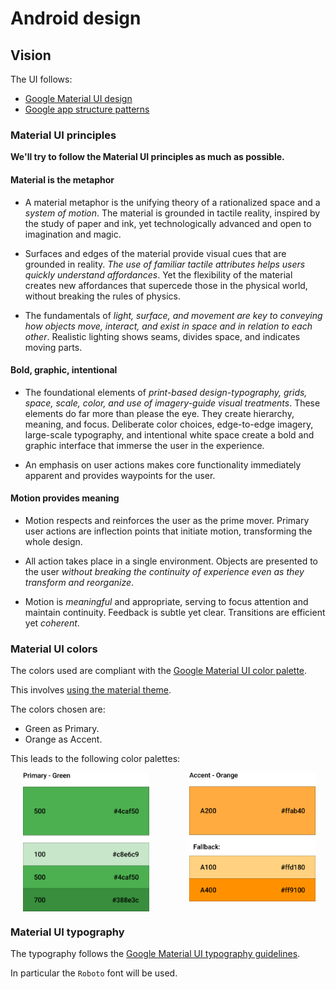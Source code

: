 # Android design

## Vision

The UI follows:

- [Google Material UI design](https://www.google.com/design/spec/material-design/introduction.html)
- [Google app structure patterns](https://www.google.com/design/spec/patterns/app-structure.html)


### Material UI principles

**We'll try to follow the Material UI principles as much as possible.**

#### Material is the metaphor

- A material metaphor is the unifying theory of a rationalized space and a
  *system of motion*. The material is grounded in tactile reality, inspired by
  the study of paper and ink, yet technologically advanced and open to
  imagination and magic.

- Surfaces and edges of the material provide visual cues that are grounded in
  reality. *The use of familiar tactile attributes helps users quickly understand
  affordances*. Yet the flexibility of the material creates new affordances that
  supercede those in the physical world,  without breaking the rules of physics.

- The fundamentals of *light, surface, and movement are key to conveying how
  objects move, interact, and exist in space and in relation to each other*.
  Realistic lighting shows seams, divides space, and indicates moving parts.

#### Bold, graphic, intentional

- The foundational elements of *print-based design-typography, grids, space,
  scale, color, and use of imagery-guide visual treatments*. These elements do
  far more than please the eye. They create hierarchy, meaning, and focus.
  Deliberate color choices, edge-to-edge imagery, large-scale typography, and
  intentional white space create a bold and graphic interface that immerse the
  user in the experience.

- An emphasis on user actions makes core functionality immediately apparent and
  provides waypoints for the user.

#### Motion provides meaning

- Motion respects and reinforces the user as the prime mover. Primary user
  actions are inflection points that initiate motion, transforming the whole
  design.

- All action takes place in a single environment. Objects are presented to the
  user *without breaking the continuity of experience even as they transform
  and reorganize*.

- Motion is *meaningful* and appropriate, serving to focus attention and
  maintain continuity. Feedback is subtle yet clear.
  Transitions are efficient yet *coherent*.


### Material UI colors

The colors used are compliant with the [Google Material UI color palette](http://www.google.it/design/spec/style/color.html#color-color-palette).

This involves [using the material theme](http://developer.android.com/training/material/theme.html#ColorPalette).

The colors chosen are:

- Green as Primary.
- Orange as Accent.

This leads to the following color palettes:

<img src="./data/design/colors-palette-primary.svg" style="width: 40%; vertical-align: top; padding: 0 12% 0 4%;" />
<img src="./data/design/colors-palette-accent.svg" style="width: 40%; vertical-align: top;" />

### Material UI typography

The typography follows the [Google Material UI typography guidelines](http://www.google.it/design/spec/style/typography.html).

In particular the `Roboto` font will be used.
